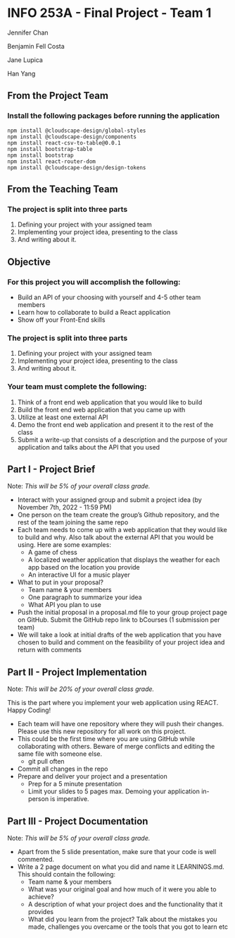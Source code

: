 # INFO 253A - Final Project - Team 1
Jennifer Chan

Benjamin Fell Costa

Jane Lupica

Han Yang


## From the Project Team

### Install the following packages before running the application
```
npm install @cloudscape-design/global-styles
npm install @cloudscape-design/components
npm install react-csv-to-table@0.0.1
npm install bootstrap-table
npm install bootstrap
npm install react-router-dom
npm install @cloudscape-design/design-tokens
```

## From the Teaching Team

### The project is split into three parts
1. Defining your project with your assigned team
2. Implementing your project idea, presenting to the class
3. And writing about it.

## Objective

### For this project you will accomplish the following:
- Build an API of your choosing with yourself and 4-5 other team members
- Learn how to collaborate to build a React application
- Show off your Front-End skills

### The project is split into three parts
1. Defining your project with your assigned team
2. Implementing your project idea, presenting to the class
3. And writing about it.

### Your team must complete the following:
1. Think of a front end web application that you would like to build
2. Build the front end web application that you came up with
3. Utilize at least one external API
4. Demo the front end web application and present it to the rest of the class
5. Submit a write-up that consists of a description and the purpose of your application and talks about the API that you used

## Part I - Project Brief

Note: _This will be 5% of your overall class grade._

- Interact with your assigned group and submit a project idea (by November 7th, 2022 - 11:59 PM) 
- One person on the team create the group’s Github repository, and the rest of the team joining the same repo
- Each team needs to come up with a web application that they would like to build and why. Also talk about the external API that you would be using. Here are some examples:
    - A game of chess
    - A localized weather application that displays the weather for each app based on the location you provide
    - An interactive UI for a music player
- What to put in your proposal?
    - Team name & your members
    - One paragraph to summarize your idea
    - What API you plan to use
- Push the initial proposal in a proposal.md file to your group project page on GitHub. Submit the GitHub repo link to bCourses (1 submission per team)
- We will take a look at initial drafts of the web application that you have chosen to build and comment on the feasibility of your project idea and return with comments

## Part II - Project Implementation

Note: _This will be 20% of your overall class grade._

This is the part where you implement your web application using REACT. Happy Coding!

- Each team will have one repository where they will push their changes. Please use this new repository for all work on this project.
- This could be the first time where you are using GitHub while collaborating with others. Beware of merge conflicts and editing the same file with someone else.
    - git pull often
- Commit all changes in the repo
- Prepare and deliver your project and a presentation
    - Prep for a 5 minute presentation
    - Limit your slides to 5 pages max. Demoing your application in-person is imperative.

## Part III - Project Documentation

Note: _This will be 5% of your overall class grade._

- Apart from the 5 slide presentation, make sure that your code is well commented.
- Write a 2 page document on what you did and name it LEARNINGS.md. This should contain the following:
    - Team name & your members
    - What was your original goal and how much of it were you able to achieve?
    - A description of what your project does and the functionality that it provides
    - What did you learn from the project? Talk about the mistakes you made, challenges you overcame or the tools that you got to learn etc
